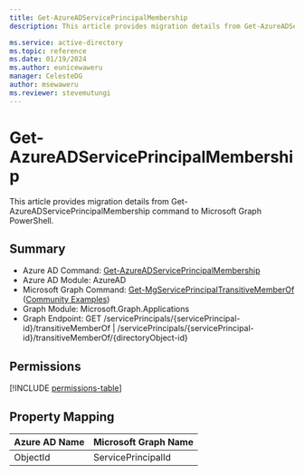 ```yaml
---
title: Get-AzureADServicePrincipalMembership
description: This article provides migration details from Get-AzureADServicePrincipalMembership command to Microsoft Graph PowerShell.

ms.service: active-directory
ms.topic: reference
ms.date: 01/19/2024
ms.author: eunicewaweru
manager: CelesteDG
author: msewaweru
ms.reviewer: stevemutungi
---
```


# Get-AzureADServicePrincipalMembership

This article provides migration details from Get-AzureADServicePrincipalMembership command to Microsoft Graph PowerShell.

## Summary

+ Azure AD Command: [Get-AzureADServicePrincipalMembership](/powershell/module/azuread/get-azureadserviceprincipalmembership)
+ Azure AD Module: AzureAD
+ Microsoft Graph Command: [Get-MgServicePrincipalTransitiveMemberOf](/powershell/module/microsoft.graph.applications/get-mgserviceprincipaltransitivememberof) ([Community Examples](https://github.com/orgs/msgraph/discussions?discussions_q=Get-MgServicePrincipalTransitiveMemberOf))
+ Graph Module: Microsoft.Graph.Applications
+ Graph Endpoint:  GET /servicePrincipals/{servicePrincipal-id}/transitiveMemberOf | /servicePrincipals/{servicePrincipal-id}/transitiveMemberOf/{directoryObject-id}

## Permissions

[!INCLUDE [permissions-table](~/graphref/api-reference/v1.0/includes/permissions/serviceprincipal-list-transitivememberof-permissions.md)]

## Property Mapping

|Azure AD Name|Microsoft Graph Name|
|---|---|
|ObjectId|ServicePrincipalId|